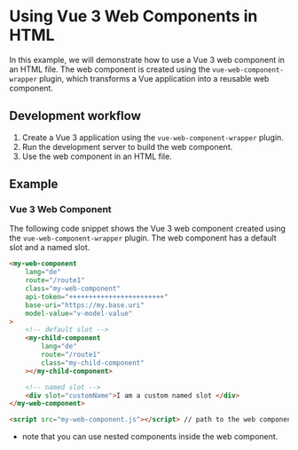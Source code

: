 
# Using Vue 3 Web Components in HTML

In this example, we will demonstrate how to use a Vue 3 web component in an HTML file. The web component is created using the `vue-web-component-wrapper` plugin, which transforms a Vue application into a reusable web component.

## Development workflow

1. Create a Vue 3 application using the `vue-web-component-wrapper` plugin.
2. Run the development server to build the web component.
3. Use the web component in an HTML file.

## Example

### Vue 3 Web Component

The following code snippet shows the Vue 3 web component created using the `vue-web-component-wrapper` plugin. The web component has a default slot and a named slot.

```html
<my-web-component
    lang="de"
    route="/route1"
    class="my-web-component"
    api-token="++++++++++++++++++++++++"
    base-uri="https://my.base.uri"
    model-value="v-model-value"
>
    <!-- default slot -->
    <my-child-component
        lang="de"
        route="/route1"
        class="my-child-component"
    ></my-child-component>

    <!-- named slot -->
    <div slot="customName">I am a custom named slot </div>
</my-web-component>

<script src="my-web-component.js"></script> // path to the web component script
```

- note that you can use nested components inside the web component.


